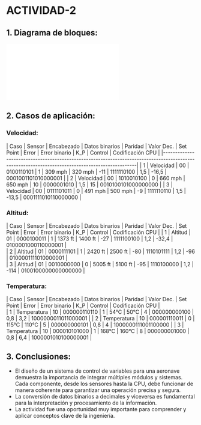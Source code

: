 # ACTIVIDAD-2
## 1. Diagrama de bloques:
![Diagrama de bloques](file:///C:/Users/Maria%20Paz/Downloads/Diagrama%20de%20flujo.pdf) 
## 2. Casos de aplicación: 
### Velocidad:
| Caso | Sensor    | Encabezado | Datos binarios | Paridad | Valor Dec. | Set Point | Error | Error binario | K_P | Control | Codificación CPU    | 
|-------------------------------------------------------------------------------------------------------------------------------------------------|
| 1    | Velocidad | 00         | 0100110101     | 1       | 309 mph    | 320 mph   | -11   | 1111110100    | 1,5 | -16,5   | 0001001101010000001 | 
| 2    | Velocidad | 00         | 1010010100     | 0       | 660 mph    | 650 mph   | 10    | 0000001010    | 1,5 | 15      | 0010100101000000000 |
| 3    | Velocidad | 00         | 0111101011     | 0       | 491 mph    | 500 mph   | -9    | 1111110110    | 1,5 | -13,5   | 0001111010110000000 |
### Altitud:
| Caso | Sensor    | Encabezado | Datos binarios | Paridad | Valor Dec. | Set Point | Error | Error binario | K_P | Control | Codificación CPU    |
| 1    | Altitud   | 01         | 0000100011     | 1       | 1373 ft    | 1400 ft   | -27   | 1111100100    | 1,2 | -32,4   | 0100001000110000001 |  
| 2    | Altitud   | 01         | 0000111101     | 1       | 2420 ft    | 2500 ft   | -80   | 1110101111    | 1,2 | -96     | 0100001111010000001 |  
| 3    | Altitud   | 01         | 0010000000     | 0       | 5005 ft    | 5100 ft   | -95   | 1110100000    | 1,2 | -114    | 0100100000000000000 | 
### Temperatura:
| Caso | Sensor      | Encabezado | Datos binarios | Paridad | Valor Dec. | Set Point | Error | Error binario | K_P | Control | Codificación CPU    |  
| 1    | Temperatura | 10         | 000000110110   | 1       | 54°C       | 50°C      | 4     | 000000000100  | 0,8 | 3,2     | 1000000011011000001 | 
| 2    | Temperatura | 10         | 000001110011   | 0       | 115°C      | 110°C     | 5     | 000000000101  | 0,8 | 4       | 1000000111001100000 | 
| 3    | Temperatura | 10         | 000010101000   | 1       | 168°C      | 160°C     | 8     | 000000001000  | 0,8 | 6,4     | 1000001010100000001 | 
## 3. Conclusiones:
- El diseño de un sistema de control de variables para una aeronave demuestra la importancia de integrar múltiples módulos y sistemas. Cada componente, desde los sensores hasta la CPU, debe funcionar de manera coherente para garantizar una operación precisa y segura.
-  La conversión de datos binarios a decimales y viceversa es fundamental para la interpretación y procesamiento de la información.
- La actividad fue una oportunidad muy importante para comprender y aplicar conceptos clave de la ingeniería. 